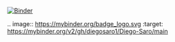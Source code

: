 
[![Binder](https://mybinder.org/badge_logo.svg)](https://mybinder.org/v2/gh/diegosaro1/Diego-Saro/main)

.. image:: https://mybinder.org/badge_logo.svg
 :target: https://mybinder.org/v2/gh/diegosaro1/Diego-Saro/main
 

